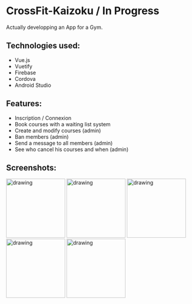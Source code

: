 # CrossFit-Kaizoku / In Progress

Actually developping an App for a Gym.

## Technologies used:

* Vue.js
* Vuetify
* Firebase
* Cordova
* Android Studio

## Features:

* Inscription / Connexion
* Book courses with a waiting list system
* Create and modify courses (admin)
* Ban members (admin)
* Send a message to all members (admin)
* See who cancel his courses and when (admin)

## Screenshots:

<div style="display : inline-block">
<img src="https://user-images.githubusercontent.com/26858750/99322877-35905900-2871-11eb-855c-fd44546c561e.jpg" alt="drawing" width="160"/>

<img src="https://user-images.githubusercontent.com/26858750/99322886-3b863a00-2871-11eb-9594-138efbd4547a.jpg" alt="drawing" width="160"/>

<img src="https://user-images.githubusercontent.com/26858750/99322902-4214b180-2871-11eb-878e-9e9d38106084.jpg" alt="drawing" width="160"/>

<img src="https://user-images.githubusercontent.com/26858750/99395959-71630700-28e1-11eb-9119-ee74547656c9.jpg" alt="drawing" width="160"/>

<img src="https://user-images.githubusercontent.com/26858750/99395964-72943400-28e1-11eb-9b0f-f039974d1b1f.jpg" alt="drawing" width="160"/>
</div>



